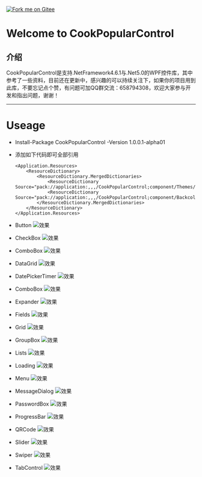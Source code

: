 [![Fork me on Gitee](CookPopularControl/Resources/Images/CookCSharp.png)](https://gitee.com/cook-csharp/CookPopularControl)

# Welcome to CookPopularControl

## 介绍
CookPopularControl是支持.NetFramework4.6.1与.Net5.0的WPF控件库，其中参考了一些资料，目前还在更新中，感兴趣的可以持续关注下，如果你的项目用到此库，不要忘记点个赞，有问题可加QQ群交流：658794308，欢迎大家参与开发和指出问题，谢谢！
***

# Useage
- Install-Package CookPopularControl -Version 1.0.0.1-alpha01

- 添加如下代码即可全部引用
    ```
    <Application.Resources>
        <ResourceDictionary>
            <ResourceDictionary.MergedDictionaries>
                <ResourceDictionary Source="pack://application:,,,/CookPopularControl;component/Themes/DefaultPopularControl.xaml"/>
                <ResourceDictionary Source="pack://application:,,,/CookPopularControl;component/Backcolors/DefaultPopularColor.xaml"/>
            </ResourceDictionary.MergedDictionaries>
        </ResourceDictionary>
    </Application.Resources>
    ```
- Button
    ![效果](TestDemo/Resources/DemoImages/buttons.png)

- CheckBox
    ![效果](TestDemo/Resources/DemoImages/checkboxes.png)

- ComboBox
    ![效果](TestDemo/Resources/DemoImages/comboboxes.png)

- DataGrid
    ![效果](TestDemo/Resources/DemoImages/datagrid.png)

- DatePickerTimer
    ![效果](TestDemo/Resources/DemoImages/date.png)

- ComboBox
    ![效果](TestDemo/Resources/DemoImages/comboboxes.png)

- Expander
    ![效果](TestDemo/Resources/DemoImages/expander.png)

- Fields
    ![效果](TestDemo/Resources/DemoImages/fields.png)

- Grid
    ![效果](TestDemo/Resources/DemoImages/grid.png)

- GroupBox
    ![效果](TestDemo/Resources/DemoImages/groupbox.png)
    
- Lists
    ![效果](TestDemo/Resources/DemoImages/lists.png)

- Loading
    ![效果](TestDemo/Resources/DemoImages/loading.png)
    
- Menu
    ![效果](TestDemo/Resources/DemoImages/menu.png)

- MessageDialog
    ![效果](TestDemo/Resources/DemoImages/messagedialog.png)

- PasswordBox
    ![效果](TestDemo/Resources/DemoImages/passwordbox.png)

- ProgressBar
    ![效果](TestDemo/Resources/DemoImages/progressbar.png)

- QRCode
    ![效果](TestDemo/Resources/DemoImages/qrcode.png)

- Slider
    ![效果](TestDemo/Resources/DemoImages/slider.png)

- Swiper
    ![效果](TestDemo/Resources/DemoImages/swiper.png)

- TabControl
    ![效果](TestDemo/Resources/DemoImages/tabcontrol.png)